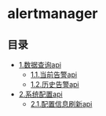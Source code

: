# alertmanager
## 目录
* [1.数据查询api]()
  * [1.1.当前告警api]()
  * [1.2.历史告警api]()
* [2.系统配置api]()
  * [2.1.配置信息刷新api]()

